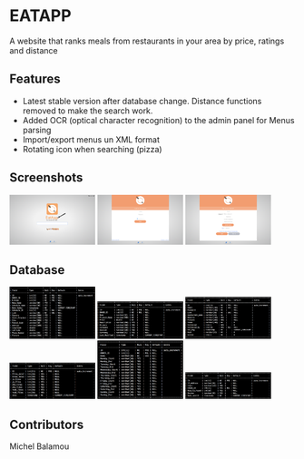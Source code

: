 # EATAPP
  A website that ranks meals from restaurants in your area by price, ratings and distance

## Features

  - Latest stable version after database change. Distance functions removed to make the search work.
  - Added OCR (optical character recognition) to the admin panel for Menus parsing
  - Import/export menus un XML format
  - Rotating icon when searching (pizza)

## Screenshots

  <img src="instructions/screenshots/index/index.png" width="30%"/> <img src="instructions/screenshots/login.png" width="30%"/> <img src="instructions/screenshots/sign_up/sign_up.png" width="30%"/>

## Database

  <img src="instructions/screenshots/database/RESTAURANTS.png" width="30%"/> <img src="instructions/screenshots/database/MENUS.png" width="30%"/> <img src="instructions/screenshots/database/CHAIN_OWNER.png" width="30%"/> <img src="instructions/screenshots/database/PROJECT_STATS.png" width="30%"/> <img src="instructions/screenshots/database/SCHEDULE.png" width="30%"/> <img src="instructions/screenshots/database/SEARCHES.png" width="30%"/>

## Contributors
  Michel Balamou
